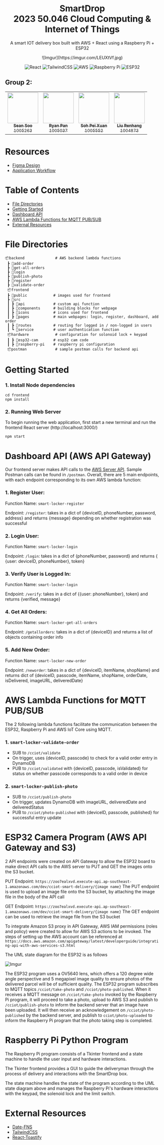 <h1 align="center" style="border-bottom: none">
    <b>SmartDrop</b>
    <br>
    2023 50.046 Cloud Computing & Internet of Things
    <br>
</h1>

<p align="center">
    A smart IOT delivery box built with AWS + React using a Raspberry Pi + ESP32
</p>

<div align="center">
![Imgur](https://imgur.com/LEUXtVf.jpg)
<br>
</div>

<div align="center">

![React](https://img.shields.io/badge/react-%2320232a.svg?style=for-the-badge&logo=react&logoColor=%2361DAFB)
![TailwindCSS](https://img.shields.io/badge/tailwindcss-%2338B2AC.svg?style=for-the-badge&logo=tailwind-css&logoColor=white)
![AWS](https://img.shields.io/badge/AWS-%23FF9900.svg?style=for-the-badge&logo=amazon-aws&logoColor=white)
![Raspberry Pi](https://img.shields.io/badge/-RaspberryPi-C51A4A?style=for-the-badge&logo=Raspberry-Pi)
![ESP32](https://img.shields.io/badge/-ESP32-070807?style=for-the-badge&logo=Espressif)
</div>

<table align="center">
<h2>Group 2: </h2>
  <tr>
    <td align="center"><a href="https://github.com/ssjh23"><img src="https://avatars.githubusercontent.com/u/64569228?v=4?s=100" width="100px;" alt=""/><br /><sub><b>Sean Soo</b><br/>1005263</sub></a><br />
    <td align="center"><a href="https://github.com/ryanpantk"><img src="https://avatars.githubusercontent.com/u/66586824?v=4?s=100" width="100px;" alt=""/><br /><sub><b>Ryan Pan</b><br/> 1005037</sub></a><br />
    <td align="center"><a href="https://github.com/bloomspx"><img src="https://avatars.githubusercontent.com/bloomspx?v=4?s=100" width="100px;" alt=""/><br /><sub><b>Soh Pei Xuan</b><br/> 1005552</sub></a><br/>
    <td align="center"><a href="https://github.com/xhhhhang"><img src="https://avatars.githubusercontent.com/u/151045393?v=4?s=100" width="100px;" alt=""/><br /><sub><b>Liu Renhang</b><br/> 1004873</sub></a><br />
  </tr>
</table>

# Resources
- [Figma Design](https://www.figma.com/file/BpAjt1A0xH5UF9vkK0eMGI/Untitled?type=design&node-id=0-1&mode=design)
- [Application Workflow](https://miro.com/app/board/uXjVNQhIkzs=/)

# Table of Contents
-   [File Directories](#file-directories)
-   [Getting Started](#getting-started)
-   [Dashboard API](#api-calling)
-   [AWS Lambda Functions for MQTT PUB/SUB](#aws-lambda-functions-for-mqtt-pubsub)
-   [External Resources](#external-resources)

# File Directories
```
📦backend              # AWS backend lambda functions
 ┣ 📂add-order
 ┣ 📂get-all-orders
 ┣ 📂login
 ┣ 📂publish-photo
 ┣ 📂register 
 ┣ 📂validate-order
 📦frontend 
 ┣ 📂public            # images used for frontend
 ┣ 📂src
 ┃ ┣ 📂api             # custom api function
 ┃ ┣ 📂components      # building blocks for webpage
 ┃ ┣ 📂icons           # icons used for frontend
 ┃ ┣ 📂pages           # main webpages: login, register, dashboard, add order
 ┃ ┣ 📂routes          # routing for logged in / non-logged in users
 ┃ ┗ 📂service         # user authentication function
 📦hardware            # configuration for solonoid lock + keypad
 ┃ ┣ 📂esp32-cam       # esp32 cam code
 ┃ ┣ 📂raspberry-pi    # raspberry pi configuration
 📦postman             # sample postman calls for backend api
 ```

# Getting Started
### 1. Install Node dependencies 

```
cd frontend
npm install
```
### 2. Running Web Server
To begin running the web application, first start a new terminal and run the frontend React server (http://localhost:3000/)
```
npm start
```


# Dashboard API (AWS API Gateway)
Our frontend server makes API calls to the [AWS Server API](https://woqp7vxlb1.execute-api.ap-southeast-1.amazonaws.com/beta). Sample Postman calls can be found in `/postman`. 
Overall, there are 5 main endpoints, with each endpoint corresponding to its own AWS lambda function:

### 1. Register User: 
Function Name: `smart-locker-register`

Endpoint: `/register`: takes in a dict of {deviceID, phoneNumber, password, address} and returns {message} depending on whether registration was successful

### 2. Login User: 
Function Name: `smart-locker-login`

Endpoint: `/login`: takes in a dict of {phoneNumber, password} and returns { {user: deviceID, phoneNumber}, token}

### 3. Verify User is Logged In: 
Function Name: `smart-locker-login`

Endpoint: `/verify`: takes in a dict of {{user: phoneNumber}, token} and returns {verified, message}

### 4. Get All Orders:
Function Name: `smart-locker-get-all-orders`

Endpoint: `/getallorders`: takes in a dict of {deviceID} and returns a list of objects containing order info

### 5. Add New Order:
Function Name: `smart-locker-new-order`

Endpoint: `/neworder`: takes in a dict of {deviceID, itemName, shopName} and returns dict of {deviceID, passcode, itemName, shopName, orderDate, isDelivered, imageURL, deliveredDate}


# AWS Lambda Functions for MQTT PUB/SUB
The 2 following lambda functions facilitate the communication between the ESP32, Raspberry Pi and AWS IoT Core using MQTT.

### 1. `smart-locker-validate-order`
- SUB to `/cciot/validate`
- On trigger, uses {deviceID, passcode} to check for a valid order entry in DynamoDB
- PUB to `/cciot/validated` with {deviceID, passcode, isValidated} for status on whether passcode corresponds to a valid order in device

### 2. `smart-locker-publish-photo`
- SUB to `/cciot/publish-photo`
- On trigger, updates DynamoDB with imageURL, deliveredDate and deliveredStatus
- PUB to `/cciot/photo-published` with {deviceID, passcode, published} for successful entry update

# ESP32 Camera Program (AWS API Gateway and S3)
2 API endpoints were created on API Gateway to allow the ESP32 board to make direct API calls to the AWS server to PUT and GET the images onto the S3 bucket.

PUT Endpoint: `https://zoo7ealxvd.execute-api.ap-southeast-1.amazonaws.com/dev/cciot-smart-delivery/{image name}`
The PUT endpoint is used to upload an image file onto the S3 bucket, by attaching the image file in the body of the API call

GET Endpoint: `https://zoo7ealxvd.execute-api.ap-southeast-1.amazonaws.com/dev/cciot-smart-delivery/{image name}`
The GET endpoint can be used to retrieve the image file from the S3 bucket

To integrate Amazon S3 proxy in API Gateway, AWS IAM permissions (roles and policy) were created to allow for AWS S3 actions to be invoked. The steps of setting up the AWS account can be referenced at `https://docs.aws.amazon.com/apigateway/latest/developerguide/integrating-api-with-aws-services-s3.html`

The UML state diagram for the ESP32 is as follows

![Imgur](https://imgur.com/FCdjvMQ.jpg)

The ESP32 program uses a OV5640 lens, which offers a 120 degree wide angle perspective and 5 megapixel image quality to ensure photos of the delivered parcel will be of sufficient quality. The ESP32 program subscribes to MQTT topics `/cciot/take-photo` and `/cciot/photo-published`. When it receives a MQTT message on  `/cciot/take-photo` invoked by the Raspberry Pi program, it will proceed to take a photo, upload to AWS S3 and publish to  `/cciot/publish-photo` to inform the backend server that an image have been uploaded. It will then receive an acknowledgement on `/cciot/photo-published` by the backend server, and publish to `cciot/photo-uploaded` to inform the Raspberry Pi program that the photo taking step is completed.

# Raspberry Pi Python Program
The Raspberry Pi program consists of a Tkinter frontend and a state machine to handle the user input and hardware interactions. 

The Tkinter frontend provides a GUI to guide the deliveryman through the process of delivery and interactions with the SmartDrop box.

The state machine handles the state of the program according to the UML state diagram above and manages the Raspberry Pi's hardware interactions with the keypad, the solenoid lock and the  limit switch.

# External Resources
- [Date-FNS](https://date-fns.org/)
- [TailwindCSS](https://tailwindcss.com/)
- [React-Toastify](https://github.com/fkhadra/react-toastify)

